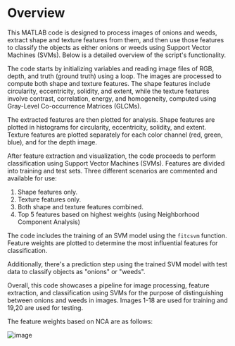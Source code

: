 # Overview
This MATLAB code is designed to process images of onions and weeds, extract shape and texture features from them, and then use those features to classify the objects as either onions or weeds using Support Vector Machines (SVMs). Below is a detailed overview of the script's functionality.

The code starts by initializing variables and reading image files of RGB, depth, and truth (ground truth) using a loop. The images are processed to compute both shape and texture features. The shape features include circularity, eccentricity, solidity, and extent, while the texture features involve contrast, correlation, energy, and homogeneity, computed using Gray-Level Co-occurrence Matrices (GLCMs).

The extracted features are then plotted for analysis. Shape features are plotted in histograms for circularity, eccentricity, solidity, and extent. Texture features are plotted separately for each color channel (red, green, blue), and for the depth image.

After feature extraction and visualization, the code proceeds to perform classification using Support Vector Machines (SVMs). Features are divided into training and test sets. Three different scenarios are commented and available for use:

1. Shape features only.
2. Texture features only.
3. Both shape and texture features combined.
4. Top 5 features based on highest weights (using Neighborhood Component Analysis)

The code includes the training of an SVM model using the `fitcsvm` function. Feature weights are plotted to determine the most influential features for classification.

Additionally, there's a prediction step using the trained SVM model with test data to classify objects as "onions" or "weeds".

Overall, this code showcases a pipeline for image processing, feature extraction, and classification using SVMs for the purpose of distinguishing between onions and weeds in images. Images 1-18 are used for training and 19,20 are used for testing.

The feature weights based on NCA are as follows:

![image](Results/Feature_Weights.png)
